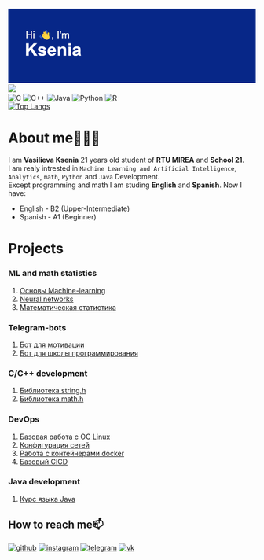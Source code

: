 ![y](header.png?raw=true "Title")
![](https://komarev.com/ghpvc/?username=your-github-VasilievaKA)   
![C](https://img.shields.io/badge/c-%2300599C.svg?style=for-the-badge&logo=c&logoColor=white) ![C++](https://img.shields.io/badge/c++-%2300599C.svg?style=for-the-badge&logo=c%2B%2B&logoColor=white) ![Java](https://img.shields.io/badge/java-%23ED8B00.svg?style=for-the-badge&logo=java&logoColor=white) ![Python](https://img.shields.io/badge/python-3670A0?style=for-the-badge&logo=python&logoColor=ffdd54) ![R](https://img.shields.io/badge/r-%23276DC3.svg?style=for-the-badge&logo=r&logoColor=white)   
[![Top Langs](https://github-readme-stats.vercel.app/api/top-langs/?username=VasilievaKA&layout=donut-vertical&size_weight=0.3&count_weight=0.3)](https://github.com/anuraghazra/github-readme-stats)

# About me🤵🏼‍♀️  
I am __Vasilieva Ksenia__ 21 years old student of **RTU MIREA** and **School 21**.   
I am realy intrested in ``Machine Learning and Artificial Intelligence``, ``Analytics``, ``math``, ``Python`` and ``Java`` Development.           
Except programming and math I am studing **English** and **Spanish**. Now I have: 
* English - B2 (Upper-Intermediate) 
* Spanish - A1 (Beginner)
    
# Projects

### ML and math statistics
1. [Основы Machine-learning](https://github.com/VasilievaKA/ML-course-part1) 
2. [Neural networks](https://github.com/VasilievaKA/ML-course-part2) 
3. [Математическая статистика](https://github.com/VasilievaKA/math-statistics/tree/main) 

### Telegram-bots 
1. [Бот для мотивации](https://github.com/VasilievaKA/Motivashka_bot) 
2. [Бот для школы программирования](https://github.com/VasilievaKA/DZshka-bot-project)

### С/С++ development 
1. [Библиотека string.h](https://github.com/VasilievaKA/S21_string_h)
2. [Библиотека math.h](https://github.com/VasilievaKA/S21_math_h)

### DevOps
1. [Базовая работа с ОС Linux](https://github.com/VasilievaKA/S21_Linux)
2. [Конфигурация сетей](https://github.com/VasilievaKA/S21_Network)
3. [Работа с контейнерами docker](https://github.com/VasilievaKA/S21_Docker) 
4. [Базовый CICD](https://github.com/VasilievaKA/S21_CICD)

### Java development 
1. [Курс языка Java](https://github.com/VasilievaKA/Java-practice)


## How to reach me📫    
                                             
[<img src='https://cdn.jsdelivr.net/npm/simple-icons@3.0.1/icons/github.svg' alt='github' height='40'>](https://github.com/VasilievaKA)   [<img src='https://cdn.jsdelivr.net/npm/simple-icons@3.0.1/icons/instagram.svg' alt='instagram' height='40'>](https://www.instagram.com/cloudlat)  [<img src='https://cdn.jsdelivr.net/npm/simple-icons@3.0.1/icons/telegram.svg' alt='telegram' height='40'>](https://t.me/cloudlat) [<img src='https://cdn.jsdelivr.net/npm/simple-icons@3.0.1/icons/vk.svg' alt='vk' height='40'>](https://vk.com/vksushaa)

        
